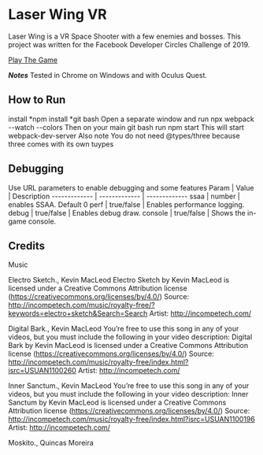 # Laser Wing VR
Laser Wing is a VR Space Shooter with a few enemies and bosses.  This project was written for the Facebook Developer Circles Challenge of 2019.  

[Play The Game](http://www.metalmario.net/laserwing?ssaa=4)

***Notes***
Tested in Chrome on Windows and with Oculus Quest.    

## How to Run
install *npm
install *git bash
Open a separate window and run 
  npx webpack --watch --colors
Then on your main git bash run
  npm start
This will start webpack-dev-server
Also note You do not need @types/three because three comes with its own tuypes


## Debugging
Use URL parameters to enable debugging and some features
Param  | Value | Description
------------- | ------------- | -------------
ssaa  | number | enables SSAA.  Default 0
perf | true/false | Enables performance logging.
debug | true/false | Enables debug draw.
console | true/false | Shows the in-game console.

## Credits

Music 

Electro Sketch., Kevin MacLeod
Electro Sketch by Kevin MacLeod is licensed under a Creative Commons Attribution license (https://creativecommons.org/licenses/by/4.0/)
Source: http://incompetech.com/music/royalty-free/?keywords=electro+sketch&Search=Search
Artist: http://incompetech.com/


Digital Bark., Kevin MacLeod
You’re free to use this song in any of your videos, but you must include the following in your video description:
Digital Bark by Kevin MacLeod is licensed under a Creative Commons Attribution license (https://creativecommons.org/licenses/by/4.0/)
Source: http://incompetech.com/music/royalty-free/index.html?isrc=USUAN1100260
Artist: http://incompetech.com/

Inner Sanctum., Kevin MacLeod
You’re free to use this song in any of your videos, but you must include the following in your video description:
Inner Sanctum by Kevin MacLeod is licensed under a Creative Commons Attribution license (https://creativecommons.org/licenses/by/4.0/)
Source: http://incompetech.com/music/royalty-free/index.html?isrc=USUAN1100196
Artist: http://incompetech.com/

Moskito., Quincas Moreira




 